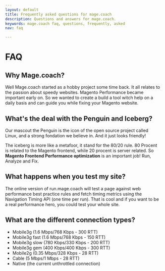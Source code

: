 ```yaml
---
layout: default
title: Frequently asked questions for mage.coach
description: Questions and answers for mage.coach.
keywords: mage.coach faq, questions, frequently, asked
nav: faq

---
```


# FAQ

<amp-accordion>
  <section expanded>
    <h2>Why Mage.coach?</h2>
    <p>Well Mage.coach started as a hobby project some time back. It all relates to the passion about speedy websites. Magento Performance became important early on. So we wanted to create a build a tool witch help on a daily basis and can guide you while fixing your Magento website.</p>
  </section>
  <section>
    <h2>What's the deal with the Penguin and Iceberg?</h2>
    <p>Our mascout the Penguin is the icon of the open source project called Linux, and a strong fondation we believe in. And it just looks friendly!</p><p>The iceberg is more like a metafoor, it stand for the 80/20 rule. 80 Procent is related to the Magento frontend, while 20 procent is server related. So <strong>Magento Frontend Performance optimization</strong> is an important job! Run, Analyze and Fix.</p>
  </section>
  <section>
    <h2>What happens when you test my site?</h2>
    <p>The online version of run.mage.coach will test a page against web performance best practice rules and fetch timing metrics using the Navigation Timing API (one time per run). That is cool and if you want to be a real performance hero, you could test your whole site.</p>
  </section>
  <section>
    <h2>What are the different connection types?</h2>
    <ul><li>Mobile3g (1.6 Mbps/768 Kbps - 300 RTT)</li><li>Mobile3g fast (1.6 Mbps/768 Kbps - 150 RTT)</li><li>Mobile3g slow (780 Kbps/330 Kbps - 200 RTT)</li><li>Mobile3g gem (400 Kbps/400 Kbps - 300 RTT)</li><li>Mobile2g (0.35 Mbps/328 Kbps - 28 RTT)</li><li>Cable (5 Mbps/1 Mbps - 28 RTT)</li><li>Native (the current unthrottled connection)</li></ul>
  </section>
</amp-accordion>
